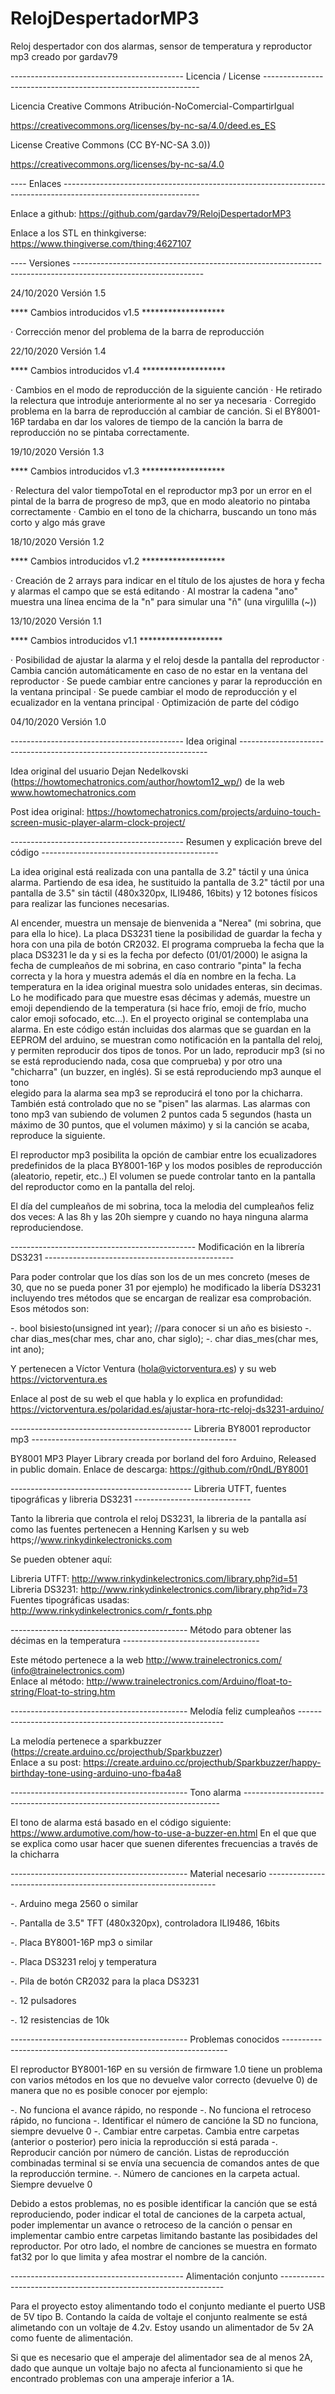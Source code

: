 # RelojDespertadorMP3

Reloj despertador con dos alarmas, sensor de temperatura y reproductor mp3
creado por gardav79

------------------------------------------- Licencia / License --------------------------------------------------------------

Licencia Creative Commons  Atribución-NoComercial-CompartirIgual

https://creativecommons.org/licenses/by-nc-sa/4.0/deed.es_ES

License Creative Commons (CC BY-NC-SA 3.0))

https://creativecommons.org/licenses/by-nc-sa/4.0
 
---- Enlaces ----------------------------------------------------------------------------------------------------------------

Enlace a github: https://github.com/gardav79/RelojDespertadorMP3

Enlace a los STL en thinkgiverse: https://www.thingiverse.com/thing:4627107
    
---- Versiones --------------------------------------------------------------------------------------------------------------

24/10/2020 Versión 1.5
   
**** Cambios introducidos v1.5 *******************
   
   · Corrección menor del problema de la barra de reproducción

 22/10/2020 Versión 1.4
   
 **** Cambios introducidos v1.4 *******************
    
   · Cambios en el modo de reproducción de la siguiente canción
   · He retirado la relectura que introduje anteriormente al no ser ya necesaria
   · Corregido problema en la barra de reproducción al cambiar de canción. Si el BY8001-16P tardaba en dar los valores de tiempo de la canción
     la barra de reproducción no se pintaba correctamente.


19/10/2020 Versión 1.3
    
**** Cambios introducidos v1.3 *******************
   
  · Relectura del valor tiempoTotal en el reproductor mp3 por un error en el pintal de la barra de progreso de mp3, 
    que en modo aleatorio no pintaba correctamente
  · Cambio en el tono de la chicharra, buscando un tono más corto y algo más grave
 
18/10/2020 Versión 1.2

**** Cambios introducidos v1.2 *******************
   
  · Creación de 2 arrays para indicar en el título de los ajustes de hora y fecha y alarmas el campo 
    que se está editando
  · Al mostrar la cadena "ano" muestra una línea encima de la "n" para simular una "ñ" (una virgulilla (~))
    
    
13/10/2020 Versión 1.1
   
**** Cambios introducidos v1.1 *******************
   
  · Posibilidad de ajustar la alarma y el reloj desde la pantalla del reproductor
  · Cambia canción automáticamente en caso de no estar en la ventana del reproductor
  · Se puede cambiar entre canciones y parar la reproducción en la ventana principal
  · Se puede cambiar el modo de reproducción y el ecualizador en la ventana principal
  · Optimización de parte del código
  
04/10/2020 Versión 1.0   
   
------------------------------------------- Idea original ----------------------------------------------------------------------
  
Idea original del usuario Dejan Nedelkovski (https://howtomechatronics.com/author/howtom12_wp/) 
de la web www.howtomechatronics.com
   
Post idea original: https://howtomechatronics.com/projects/arduino-touch-screen-music-player-alarm-clock-project/
   
------------------------------------------- Resumen y explicación breve del código --------------------------------------------
   
La idea original está realizada con una pantalla de 3.2" táctil y una única alarma. Partiendo de esa idea, he sustituido la 
pantalla de 3.2" táctil por una pantalla de 3.5" sin táctil (480x320px, ILI9486, 16bits) y 12 botones físicos para realizar 
las funciones necesarias.
   
Al encender, muestra un mensaje de bienvenida a "Nerea" (mi sobrina, que para ella lo hice). La placa DS3231 tiene la 
posibilidad de guardar la fecha y hora con una pila de botón CR2032. El programa comprueba la fecha que la placa DS3231
le da y si es la fecha por defecto (01/01/2000) le asigna la fecha de cumpleaños de mi sobrina, en caso contrario "pinta"
la fecha correcta y la hora y muestra además el día en nombre en la fecha. La temperatura en la idea original muestra solo 
unidades enteras, sin decimas. Lo he modificado para que muestre esas décimas y además, muestre un emoji dependiendo de la 
temperatura (si hace frío, emoji de frío, mucho calor emoji sofocado, etc...). En el proyecto original se contemplaba una 
alarma. En este código están incluidas dos alarmas que se guardan en la EEPROM del arduino, se muestran como notificación
en la pantalla del reloj, y permiten reproducir dos tipos de tonos. Por un lado, reproducir mp3 (si no se está reproduciendo
nada, cosa que comprueba) y por otro una "chicharra" (un buzzer, en inglés). Si se está reproduciendo mp3 aunque el tono  
elegido para la alarma sea mp3 se reproducirá el tono por la chicharra. También está controlado que no se "pisen" las alarmas.
Las alarmas con tono mp3 van subiendo de volumen 2 puntos cada 5 segundos (hasta un máximo de 30 puntos, que el volumen máximo) y 
si la canción se acaba, reproduce la siguiente.
   
El reproductor mp3 posibilita la opción de cambiar entre los ecualizadores predefinidos de la placa BY8001-16P y 
los modos posibles de reproducción (aleatorio, repetir, etc..) El volumen se puede controlar tanto en la pantalla del reproductor
como en la pantalla del reloj.
   
El día del cumpleaños de mi sobrina, toca la melodia del cumpleaños feliz dos veces: A las 8h y las 20h siempre y cuando no haya 
ninguna alarma reproduciendose.
   
---------------------------------------------- Modificación en la librería DS3231 -----------------------------------------------
   
Para poder controlar que los días son los de un mes concreto (meses de 30, que no se pueda poner 31 por ejemplo) he modificado la 
libería DS3231 incluyendo tres métodos que se encargan de realizar esa comprobación. Esos métodos son:
   
  -. bool bisiesto(unsigned int year); //para conocer si un año es bisiesto
  -. char  dias_mes(char mes, char ano, char siglo);
  -. char  dias_mes(char mes, int ano);
    
Y pertenecen a Víctor Ventura (hola@victorventura.es) y su web https://victorventura.es
   
Enlace al post de su web el que habla y lo explica en profundidad:
https://victorventura.es/polaridad.es/ajustar-hora-rtc-reloj-ds3231-arduino/
   
--------------------------------------------- Libreria BY8001 reproductor mp3 ---------------------------------------------------
   
BY8001 MP3 Player Library creada por borland del foro Arduino, Released in public domain. 
Enlace de descarga: https://github.com/r0ndL/BY8001 
   
   
--------------------------------------------- Libreria UTFT, fuentes tipográficas y libreria DS3231 -----------------------------
   
Tanto la libreria que controla el reloj DS3231, la libreria de la pantalla así como las fuentes pertenecen a Henning Karlsen y 
su web https;//www.rinkydinkelectronicks.com
  
Se pueden obtener aquí:
  
Libreria UTFT: http://www.rinkydinkelectronics.com/library.php?id=51
Libreria DS3231: http://www.rinkydinkelectronics.com/library.php?id=73
Fuentes tipográficas usadas: http://www.rinkydinkelectronics.com/r_fonts.php

  
-------------------------------------------- Método para obtener las décimas en la temperatura ----------------------------------
   
Este método pertenece a la web http://www.trainelectronics.com/ (info@trainelectronics.com)  
Enlace al método: http://www.trainelectronics.com/Arduino/float-to-string/Float-to-string.htm
 
   
-------------------------------------------- Melodía feliz cumpleaños -----------------------------------------------------------
   
La melodía pertenece a sparkbuzzer (https://create.arduino.cc/projecthub/Sparkbuzzer)   
Enlace a su post: https://create.arduino.cc/projecthub/Sparkbuzzer/happy-birthday-tone-using-arduino-uno-fba4a8
   
   
-------------------------------------------- Tono alarma ------------------------------------------------------------------------
   
El tono de alarma está basado en el código siguiente: https://www.ardumotive.com/how-to-use-a-buzzer-en.html
En el que que se explica como usar hacer que suenen diferentes frecuencias a través de la chicharra
  
-------------------------------------------- Material necesario -----------------------------------------------------------------
   
  -. Arduino mega 2560 o similar
  
  -. Pantalla de 3.5" TFT (480x320px), controladora ILI9486, 16bits
  
  -. Placa BY8001-16P mp3 o similar
  
  -. Placa DS3231 reloj y temperatura
  
  -. Pila de botón CR2032 para la placa DS3231
  
  -. 12 pulsadores
  
  -. 12 resistencias de 10k
  
 -------------------------------------------- Problemas conocidos ----------------------------------------------------------------
    
 El reproductor BY8001-16P en su versión de firmware 1.0 tiene un problema con varios métodos en los que no devuelve valor correcto 
 (devuelve 0) de manera que no es posible conocer por ejemplo:
 
   -. No funciona el avance rápido, no responde
   -. No funciona el retroceso rápido, no funciona
   -. Identificar el número de cancióne la SD no funciona, siempre devuelve 0
   -. Cambiar entre carpetas. Cambia entre carpetas (anterior o posterior) pero inicia la reproducción si está parada
   -. Reproducir canción por número de canción. Listas de reproducción combinadas terminal si se envía una secuencia de 
      comandos antes de que la reproducción termine.
   -. Número de canciones en la carpeta actual. Siempre devuelve 0
       
 Debido a estos problemas, no es posible identificar la canción que se está reproduciendo, poder indicar el total de canciones de 
 la carpeta actual, poder implementar un avance o retroceso de la canción o pensar en implementar cambio entre carpetas limitando 
 bastante las posibidades del reproductor. 
 Por otro lado, el nombre de canciones se muestra en formato fat32 por lo que limita y afea mostrar el nombre de la canción. 
    
 ------------------------------------------- Alimentación conjunto ----------------------------------------------------------------
    
 Para el proyecto estoy alimentando todo el conjunto mediante el puerto USB de 5V tipo B. Contando la caída de voltaje el conjunto 
 realmente se está alimetando con un voltaje de 4.2v. Estoy usando un alimentador de 5v 2A como fuente de alimentación.
   
 Si que es necesario que el amperaje del alimentador sea de al menos 2A, dado que aunque un voltaje bajo no afecta al funcionamiento
 si que he encontrado problemas con una amperaje inferior a 1A.
